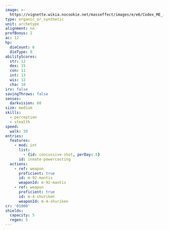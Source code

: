```yaml
---
image: >-
  https://vignette.wikia.nocookie.net/masseffect/images/e/e6/Codex_ME_-_Mass_Accelerators.png/revision/latest?cb=20140820141725
type: organic_or_synthetic
unit: archetype
alignment: nn
profBonus: 2
ac: 12
hp:
  dieCount: 6
  dieType: 8
abilityScores:
  str: 12
  dex: 15
  con: 11
  int: 13
  wis: 12
  cha: 10
irv: false
savingThrows: false
senses:
  darkvision: 60
size: medium
skills:
  - perception
  - stealth
speed:
  walk: 30
entries:
  features:
    - mod: int
      list:
        - {id: concussive-shot, perDay: 5}
      id: innate-powercasting
  actions:
    - ref: weapon
      proficient: true
      id: m-92-mantis
      weaponId: m-92-mantis
    - ref: weapon
      proficient: true
      id: m-4-shuriken
      weaponId: m-4-shuriken
cr: '01000'
shields:
  capacity: 5
  regen: 5
---
```

